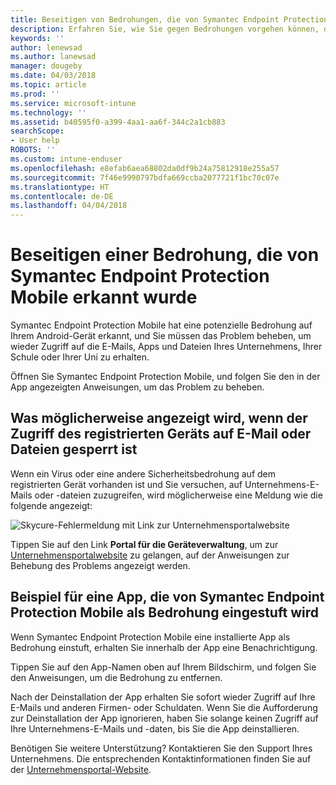 ```yaml
---
title: Beseitigen von Bedrohungen, die von Symantec Endpoint Protection Mobile für iOS erkannt wurden | Microsoft-Dokumentation
description: Erfahren Sie, wie Sie gegen Bedrohungen vorgehen können, die auf Ihrem iOS-Gerät gefunden wurden.
keywords: ''
author: lenewsad
ms.author: lanewsad
manager: dougeby
ms.date: 04/03/2018
ms.topic: article
ms.prod: ''
ms.service: microsoft-intune
ms.technology: ''
ms.assetid: b40595f0-a399-4aa1-aa6f-344c2a1cb883
searchScope:
- User help
ROBOTS: ''
ms.custom: intune-enduser
ms.openlocfilehash: e8efab6aea68802da0df9b24a75812918e255a57
ms.sourcegitcommit: 7f46e9990797bdfa669ccba2077721f1bc70c07e
ms.translationtype: HT
ms.contentlocale: de-DE
ms.lasthandoff: 04/04/2018
---
```

# <a name="resolve-a-threat-found-by-symantec-endpoint-protection-mobile"></a>Beseitigen einer Bedrohung, die von Symantec Endpoint Protection Mobile erkannt wurde

Symantec Endpoint Protection Mobile hat eine potenzielle Bedrohung auf Ihrem Android-Gerät erkannt, und Sie müssen das Problem beheben, um wieder Zugriff auf die E-Mails, Apps und Dateien Ihres Unternehmens, Ihrer Schule oder Ihrer Uni zu erhalten. 

Öffnen Sie Symantec Endpoint Protection Mobile, und folgen Sie den in der App angezeigten Anweisungen, um das Problem zu beheben.

## <a name="what-you-might-see-if-your-enrolled-device-is-blocked-from-accessing-email-or-files"></a>Was möglicherweise angezeigt wird, wenn der Zugriff des registrierten Geräts auf E-Mail oder Dateien gesperrt ist

Wenn ein Virus oder eine andere Sicherheitsbedrohung auf dem registrierten Gerät vorhanden ist und Sie versuchen, auf Unternehmens-E-Mails oder -dateien zuzugreifen, wird möglicherweise eine Meldung wie die folgende angezeigt:

![Skycure-Fehlermeldung mit Link zur Unternehmensportalwebsite](./media/mtd-go-to-device-management-portal-android.png)

Tippen Sie auf den Link **Portal für die Geräteverwaltung**, um zur [Unternehmensportalwebsite](https://portal.manage.microsoft.com#HelpDeskDialog) zu gelangen, auf der Anweisungen zur Behebung des Problems angezeigt werden.

## <a name="example-of-an-app-that-symantec-endpoint-protection-mobile-sees-as-a-threat"></a>Beispiel für eine App, die von Symantec Endpoint Protection Mobile als Bedrohung eingestuft wird

Wenn Symantec Endpoint Protection Mobile eine installierte App als Bedrohung einstuft, erhalten Sie innerhalb der App eine Benachrichtigung.

Tippen Sie auf den App-Namen oben auf Ihrem Bildschirm, und folgen Sie den Anweisungen, um die Bedrohung zu entfernen.

Nach der Deinstallation der App erhalten Sie sofort wieder Zugriff auf Ihre E-Mails und anderen Firmen- oder Schuldaten. Wenn Sie die Aufforderung zur Deinstallation der App ignorieren, haben Sie solange keinen Zugriff auf Ihre Unternehmens-E-Mails und -daten, bis Sie die App deinstallieren.

Benötigen Sie weitere Unterstützung? Kontaktieren Sie den Support Ihres Unternehmens. Die entsprechenden Kontaktinformationen finden Sie auf der [Unternehmensportal-Website](https://portal.manage.microsoft.com#HelpDeskDialog).

